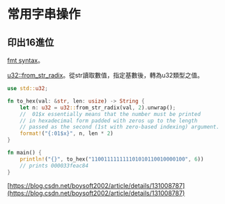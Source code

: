 # 常用字串操作

## 印出16進位

[fmt syntax](https://doc.rust-lang.org/std/fmt/index.html)。

[u32::from\_str\_radix](https://doc.rust-lang.org/std/primitive.u32.html#method.from\_str\_radix)。從str讀取數值，指定基數後，轉為u32類型之值。

```rust
use std::u32;

fn to_hex(val: &str, len: usize) -> String {
    let n: u32 = u32::from_str_radix(val, 2).unwrap();
    //  01$x essentially means that the number must be printed 
    // in hexadecimal form padded with zeros up to the length 
    // passed as the second (1st with zero-based indexing) argument.
    format!("{:01$x}", n, len * 2)
}

fn main() {
    println!("{}", to_hex("110011111111101010110010000100", 6))
    // prints 000033feac84
}
```

[https://blog.csdn.net/boysoft2002/article/details/131008787](https://blog.csdn.net/boysoft2002/article/details/131008787)

